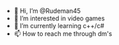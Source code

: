 - 👋 Hi, I’m @Rudeman45
- 👀 I’m interested in video games
- 🌱 I’m currently learning c++/c#
- 📫 How to reach me through dm's

<!---
Rudeman45/Rudeman45 is a ✨ special ✨ repository because its `README.md` (this file) appears on your GitHub profile.
You can click the Preview link to take a look at your changes.
--->
